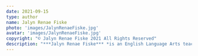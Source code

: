 ```yaml
---
date: 2021-09-15
type: author
name: Jalyn Renae Fiske
photo: 'images/JalynRenaeFiske.jpg'
avatar: 'images/JalynRenaeFiske.jpg'
copyright: "© Jalyn Renae Fiske 2021 All Rights Reserved"
description: "***Jalyn Renae Fiske*** *is an English Language Arts teacher in Texas and the Fiction Editor for the speculative fiction magazine* James Gunn's Ad Astra. *She has over a dozen short stories, poems, and personal essays published in anthologies, literary journals, and online magazines. She tends to write dark fantasy and horror. Her favorites that she's written are* Verity's Faery Teas *and* A Grave of Wind and Leaves. *In her free time, Jalyn likes to practice her oil painting, hike trails, camp, and ravenously read.*"
---
```


